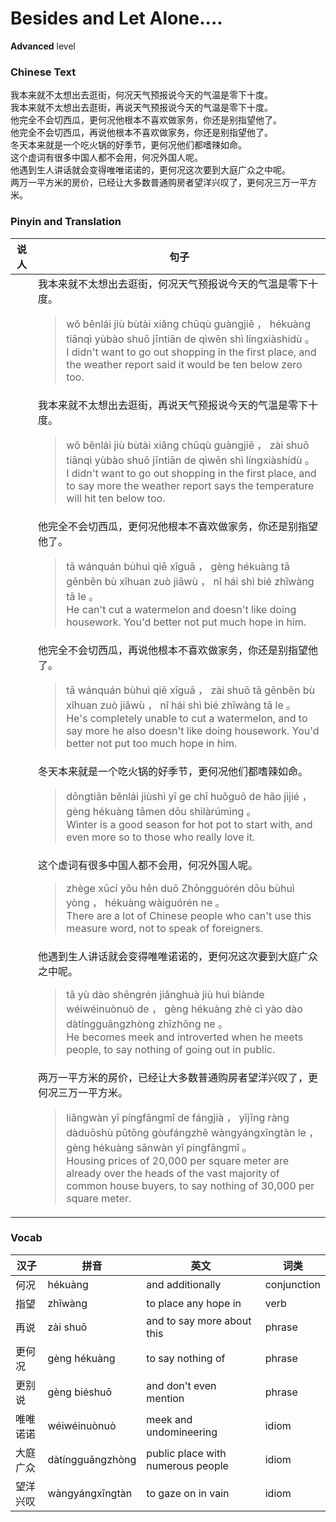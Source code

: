 # Besides and Let Alone....
**Advanced** level
### Chinese Text
我本来就不太想出去逛街，何况天气预报说今天的气温是零下十度。<br />我本来就不太想出去逛街，再说天气预报说今天的气温是零下十度。<br />他完全不会切西瓜，更何况他根本不喜欢做家务，你还是别指望他了。<br />他完全不会切西瓜，再说他根本不喜欢做家务，你还是别指望他了。<br />冬天本来就是一个吃火锅的好季节，更何况他们都嗜辣如命。<br />这个虚词有很多中国人都不会用，何况外国人呢。<br />他遇到生人讲话就会变得唯唯诺诺的，更何况这次要到大庭广众之中呢。<br />两万一平方米的房价，已经让大多数普通购房者望洋兴叹了，更何况三万一平方米。

### Pinyin and Translation
|说人|句子|
|----|----|
||我本来就不太想出去逛街，何况天气预报说今天的气温是零下十度。<blockquote>wǒ běnlái jiù bùtài xiǎng chūqù guàngjiē ， hékuàng tiānqì yùbào shuō jīntiān de qìwēn shì língxiàshídù 。<br />I didn't want to go out shopping in the first place, and the weather report said it would be ten below zero too.</blockquote>|
||我本来就不太想出去逛街，再说天气预报说今天的气温是零下十度。<blockquote>wǒ běnlái jiù bùtài xiǎng chūqù guàngjiē ， zài shuō tiānqì yùbào shuō jīntiān de qìwēn shì língxiàshídù 。<br />I didn't want to go out shopping in the first place, and to say more the weather report says the temperature will hit ten below too.</blockquote>|
||他完全不会切西瓜，更何况他根本不喜欢做家务，你还是别指望他了。<blockquote>tā wánquán bùhuì qiē xīguā ， gèng hékuàng tā gēnběn bù xǐhuan zuò jiāwù ， nǐ hái shì bié zhǐwàng tā le 。<br />He can't cut a watermelon and doesn't like doing housework. You'd better not put much hope in him.</blockquote>|
||他完全不会切西瓜，再说他根本不喜欢做家务，你还是别指望他了。<blockquote>tā wánquán bùhuì qiē xīguā ， zài shuō tā gēnběn bù xǐhuan zuò jiāwù ， nǐ hái shì bié zhǐwàng tā le 。<br />He's completely unable to cut a watermelon, and to say more he also doesn't like doing housework. You'd better not put too much hope in him.</blockquote>|
||冬天本来就是一个吃火锅的好季节，更何况他们都嗜辣如命。<blockquote>dōngtiān běnlái jiùshì yī ge chī huǒguō de hǎo jìjié ， gèng hékuàng tāmen dōu shìlàrúmìng 。<br />Winter is a good season for hot pot to start with, and even more so to those who really love it.</blockquote>|
||这个虚词有很多中国人都不会用，何况外国人呢。<blockquote>zhège xūcí yǒu hěn duō Zhōngguórén dōu bùhuì yòng ， hékuàng wàiguórén ne 。<br />There are a lot of Chinese people who can't use this measure word, not to speak of foreigners.</blockquote>|
||他遇到生人讲话就会变得唯唯诺诺的，更何况这次要到大庭广众之中呢。<blockquote>tā yù dào shēngrén jiǎnghuà jiù huì biànde wéiwéinuònuò de ， gèng hékuàng zhè cì yào dào dàtíngguǎngzhòng zhīzhōng ne 。<br />He becomes meek and introverted when he meets people, to say nothing of going out in public.</blockquote>|
||两万一平方米的房价，已经让大多数普通购房者望洋兴叹了，更何况三万一平方米。<blockquote>liǎngwàn yī píngfāngmǐ de fángjià ， yǐjīng ràng dàduōshù pǔtōng gòufángzhě wàngyángxīngtàn le ， gèng hékuàng sānwàn yī píngfāngmǐ 。<br />Housing prices of 20,000 per square meter are already over the heads of the vast majority of common house buyers, to say nothing of 30,000 per square meter.</blockquote>|
### Vocab
|汉子|拼音|英文|词类|
|----|----|----|----|
|何况|hékuàng|and additionally|conjunction|
|指望|zhǐwàng|to place any hope in|verb|
|再说|zài shuō|and to say more about this|phrase|
|更何况|gèng hékuàng|to say nothing of|phrase|
|更别说|gèng biéshuō|and don't even mention|phrase|
|唯唯诺诺|wéiwéinuònuò|meek and undomineering|idiom|
|大庭广众|dàtíngguǎngzhòng|public place with numerous people|idiom|
|望洋兴叹|wàngyángxīngtàn|to gaze on in vain|idiom|